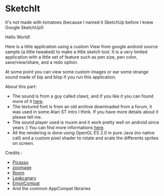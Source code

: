 # SketchIt
It's not made with tomatoes (because I named it SketchUp before I knew Google SketchUp!)

Hello World!

Here is a little application using a custom View from google android source sample (a little tweaked) to make a little sketch tool.
It is a very limited application with a little set of feature such as pen size, pen color, save/view/share, and a redo option.


At some point you can view some custom images or ear some strange sound made of bip and blop if you run this application.

About this part:
- The sound is from a guy called clawz, and if you like it you can found more of it [here](https://www.si13n7.com/Downloads/CHIPTUNES/Chiptuner/Clawz/).
- The textured font is from an old archive downloaded from a forum, it was used in some Atari ST intro I think. If you have more details about it please tell me.
- The sound player used is muxm and it work pretty well on android since years :) You can find more informations [here](http://musound.sourceforge.net/muxm/index.html).
- All the rendering is done using OpenGL ES 2.0 in pure Java (no native call) and a custom pixel shader to rotate and scale the differents sprites on screen. 


Credits :
- [Picasso](http://square.github.io/picasso/)
- [zoomage](https://github.com/jsibbold/zoomage)
- [Room](https://developer.android.com/topic/libraries/architecture/room.html)
- [Leakcanary](https://github.com/square/leakcanary)
- [EmojiCompat](https://developer.android.com/guide/topics/ui/look-and-feel/emoji-compat.html)
- And the common AppCompat libraries
